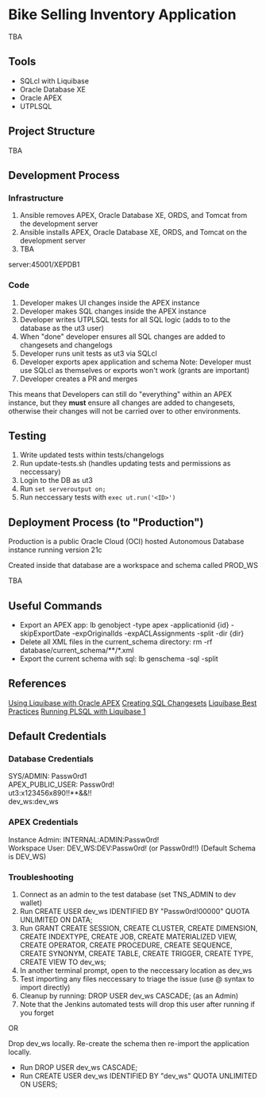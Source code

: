 # Bike Selling Inventory Application

TBA

## Tools

- SQLcl with Liquibase
- Oracle Database XE
- Oracle APEX
- UTPLSQL

## Project Structure

TBA

## Development Process

### Infrastructure

1. Ansible removes APEX, Oracle Database XE, ORDS, and Tomcat from the development server 
2. Ansible installs APEX, Oracle Database XE, ORDS, and Tomcat on the development server
3. TBA

server:45001/XEPDB1

### Code

1. Developer makes UI changes inside the APEX instance
2. Developer makes SQL changes inside the APEX instance
3. Developer writes UTPLSQL tests for all SQL logic (adds to to the database as the ut3 user)
4. When "done" developer ensures all SQL changes are added to changesets and changelogs
5. Developer runs unit tests as ut3 via SQLcl
6. Developer exports apex application and schema 
    Note: Developer must use SQLcl as themselves or exports won't work (grants are important)
7. Developer creates a PR and merges

This means that Developers can still do "everything" within an APEX instance, but they **must** ensure all changes are added to changesets, otherwise their changes will not be carried over to other environments.

## Testing

1. Write updated tests within tests/changelogs
2. Run update-tests.sh (handles updating tests and permissions as neccessary)
3. Login to the DB as ut3
4. Run `set serveroutput on;`
5. Run neccessary tests with `exec ut.run('<ID>')`

## Deployment Process (to "Production")

Production is a public Oracle Cloud (OCI) hosted Autonomous Database instance running version 21c

Created inside that database are a workspace and schema called PROD_WS

TBA

## Useful Commands

- Export an APEX app: lb genobject -type apex -applicationid {id} -skipExportDate -expOriginalIds -expACLAssignments -split -dir {dir}
- Delete all XML files in the current_schema directory: rm -rf database/current_schema/**/*.xml
- Export the current schema with sql: lb genschema -sql -split

## References

[Using Liquibase with Oracle APEX](https://oracle-base.com/articles/misc/liquibase-deploying-oracle-application-express-apex-applications)
[Creating SQL Changesets](https://docs.liquibase.com/concepts/changelogs/sql-format.html)
[Liquibase Best Practices](https://docs.liquibase.com/concepts/bestpractices.html)
[Running PLSQL with Liquibase 1](https://stackoverflow.com/questions/47156510/liquibase-migration-with-oracle-pl-sql-function-gets-pls-00103)

## Default Credentials

### Database Credentials

SYS/ADMIN: Passw0rd1    
APEX_PUBLIC_USER: Passw0rd!    
ut3:x123456x890!!**&&!!  
dev_ws:dev_ws

### APEX Credentials

Instance Admin: INTERNAL:ADMIN:Passw0rd!  
Workspace User: DEV_WS:DEV:Passw0rd! (or Passw0rd!!) (Default Schema is DEV_WS)


### Troubleshooting

1. Connect as an admin to the test database (set TNS_ADMIN to dev wallet)
2. Run CREATE USER dev_ws IDENTIFIED BY "Passw0rd!00000" QUOTA UNLIMITED ON DATA;
3. Run GRANT CREATE SESSION, CREATE CLUSTER, CREATE DIMENSION, CREATE INDEXTYPE,
        CREATE JOB, CREATE MATERIALIZED VIEW, CREATE OPERATOR, CREATE PROCEDURE,
        CREATE SEQUENCE, CREATE SYNONYM, CREATE TABLE,
        CREATE TRIGGER, CREATE TYPE, CREATE VIEW TO dev_ws;
4. In another terminal prompt, open to the neccessary location as dev_ws
4. Test importing any files neccessary to triage the issue (use @ syntax to import directly)
5. Cleanup by running: DROP USER dev_ws CASCADE; (as an Admin)
6. Note that the Jenkins automated tests will drop this user after running if you forget

OR

Drop dev_ws locally. Re-create the schema then re-import the application locally.

- Run DROP USER dev_ws CASCADE;
- Run CREATE USER dev_ws IDENTIFIED BY "dev_ws" QUOTA UNLIMITED ON USERS;
